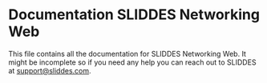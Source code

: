 # Documentation SLIDDES Networking Web

This file contains all the documentation for SLIDDES Networking Web. It might be incomplete so if you need any help you can reach out to SLIDDES at support@sliddes.com.
